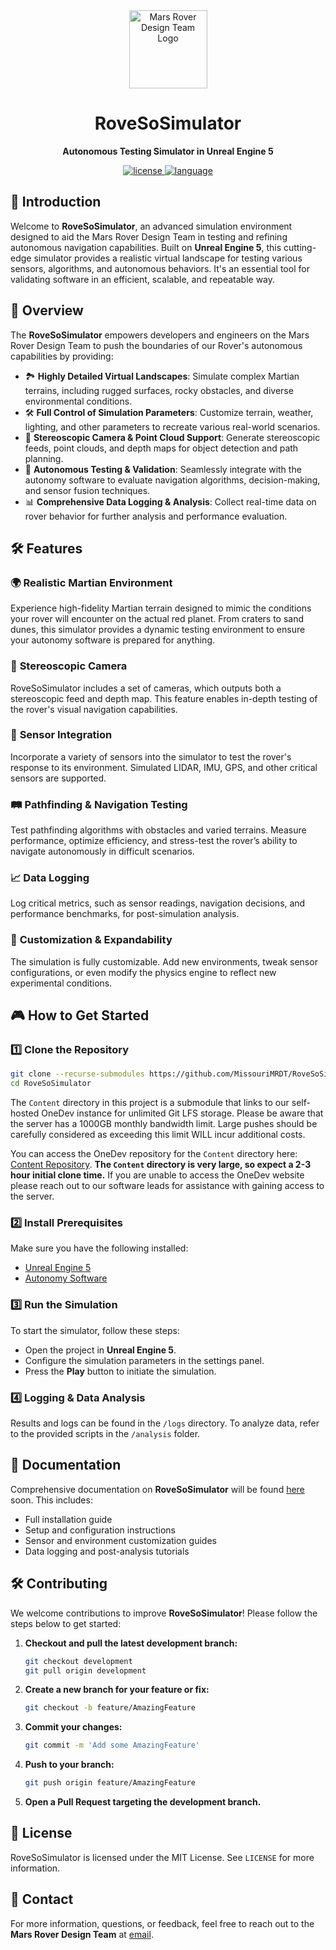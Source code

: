 <div align="center">
  <a href="https://github.com/missourimrdt/autonomy_software">
    <img width="125" src="https://i.postimg.cc/XYtdp84Z/logo.png" alt="Mars Rover Design Team Logo">
  </a>
  <h1>RoveSoSimulator</h1>
  <p><b>Autonomous Testing Simulator in Unreal Engine 5</b></p>
  <!-- <div>
    <a href="https://github.com/MissouriMRDT/Autonomy_Software/actions/workflows/codeql.yml">
      <img src="https://img.shields.io/github/actions/workflow/status/missourimrdt/autonomy_software/codeql.yml?branch=development&label=CodeQL&style=flat-round" alt="codeql-ci" />
    </a>
    <a href="https://github.com/MissouriMRDT/Autonomy_Software/actions/workflows/tests.yml">
      <img src="https://img.shields.io/github/actions/workflow/status/missourimrdt/autonomy_software/tests.yml?branch=development&label=Unit%20Tests&style=flat-round" alt="tests-ci" />
    </a>
    <a href="https://github.com/MissouriMRDT/Autonomy_Software/actions/workflows/doxygen_generate.yml">
      <img src="https://img.shields.io/github/actions/workflow/status/missourimrdt/autonomy_software/doxygen_generate.yml?branch=development&label=Docs&style=flat-round" alt="docs-ci" />
    </a>
    <a href="https://github.com/MissouriMRDT/Autonomy_Software/actions/workflows/clang_check.yml">
      <img src="https://img.shields.io/github/actions/workflow/status/missourimrdt/autonomy_software/clang_check.yml?branch=development&label=Clang&style=flat-round" alt="clang-ci" />
    </a>
    <a href="https://github.com/MissouriMRDT/Autonomy_Software/actions/workflows/valgrind.yml">
      <img src="https://img.shields.io/github/actions/workflow/status/missourimrdt/autonomy_software/valgrind.yml?branch=development&label=Valgrind&style=flat-round" alt="valgrind-ci" />
    </a>
  </div>

  <div>
    <a href="https://codecov.io/gh/MissouriMRDT/Autonomy_Software" > 
        <img src="https://codecov.io/gh/MissouriMRDT/Autonomy_Software/branch/topic%2Fcode-coverage/graph/badge.svg?token=AZVPRPE5A8" alt="codecov-ci" /> 
    </a>
    <a href="https://app.codacy.com/gh/missourimrdt/autonomy_software/dashboard?utm_source=gh&utm_medium=referral&utm_content=&utm_campaign=Badge_grade">
      <img src="https://img.shields.io/codacy/grade/cd387bc34658475d98bff84db3ad5287?logo=codacy&style=flat-round" alt="codacy-ci" />
    </a>
    <a href="https://www.codefactor.io/repository/github/missourimrdt/autonomy_software">
      <img src="https://img.shields.io/codefactor/grade/github/missourimrdt/autonomy_software?logo=codefactor&style=flat-round" alt="codefactor-ci" />
    </a>
  </div>

  <div>
    <a href="https://github.com/MissouriMRDT/Autonomy_Software/pkgs/container/autonomy-jammy">
      <img src="https://img.shields.io/badge/Ubuntu_Jammy-latest-orange" alt="jammy-pkg" />
    </a>
    <a href="https://github.com/MissouriMRDT/Autonomy_Software/pkgs/container/autonomy-jetpack">
      <img src="https://img.shields.io/badge/NVIDIA_JetPack_6-latest-orange" alt="jetpack-pkg" />
    </a>
  </div> -->
  <div>
    <a href="https://opensource.org/license/mit">
      <img src="https://img.shields.io/badge/license-MIT-blue.svg?style=flat-round" alt="license" />
    </a>
    <a href="https://en.cppreference.com/w/cpp/20">
      <img src="https://img.shields.io/badge/language-C%2B%2B20-blue.svg?style=flat-round" alt="language" />
    </a>
  </div>
</div>


## 🚀 Introduction

Welcome to **RoveSoSimulator**, an advanced simulation environment designed to aid the Mars Rover Design Team in testing and refining autonomous navigation capabilities. Built on **Unreal Engine 5**, this cutting-edge simulator provides a realistic virtual landscape for testing various sensors, algorithms, and autonomous behaviors. It's an essential tool for validating software in an efficient, scalable, and repeatable way.

## 🌌 Overview

The **RoveSoSimulator** empowers developers and engineers on the Mars Rover Design Team to push the boundaries of our Rover's autonomous capabilities by providing:

- 🏞️ **Highly Detailed Virtual Landscapes**: Simulate complex Martian terrains, including rugged surfaces, rocky obstacles, and diverse environmental conditions.
- 🛠️ **Full Control of Simulation Parameters**: Customize terrain, weather, lighting, and other parameters to recreate various real-world scenarios.
- 🎥 **Stereoscopic Camera & Point Cloud Support**: Generate stereoscopic feeds, point clouds, and depth maps for object detection and path planning.
- 🤖 **Autonomous Testing & Validation**: Seamlessly integrate with the autonomy software to evaluate navigation algorithms, decision-making, and sensor fusion techniques.
- 📊 **Comprehensive Data Logging & Analysis**: Collect real-time data on rover behavior for further analysis and performance evaluation.

## 🛠️ Features

### 🌍 **Realistic Martian Environment**
Experience high-fidelity Martian terrain designed to mimic the conditions your rover will encounter on the actual red planet. From craters to sand dunes, this simulator provides a dynamic testing environment to ensure your autonomy software is prepared for anything.

### 🎥 **Stereoscopic Camera**
RoveSoSimulator includes a set of cameras, which outputs both a stereoscopic feed and depth map. This feature enables in-depth testing of the rover's visual navigation capabilities.

### 📡 **Sensor Integration**
Incorporate a variety of sensors into the simulator to test the rover's response to its environment. Simulated LIDAR, IMU, GPS, and other critical sensors are supported.

### 🛤️ **Pathfinding & Navigation Testing**
Test pathfinding algorithms with obstacles and varied terrains. Measure performance, optimize efficiency, and stress-test the rover’s ability to navigate autonomously in difficult scenarios.

### 📈 **Data Logging**
Log critical metrics, such as sensor readings, navigation decisions, and performance benchmarks, for post-simulation analysis.

### 🔄 **Customization & Expandability**
The simulation is fully customizable. Add new environments, tweak sensor configurations, or even modify the physics engine to reflect new experimental conditions.

## 🎮 How to Get Started

### 1️⃣ **Clone the Repository**

```bash
git clone --recurse-submodules https://github.com/MissouriMRDT/RoveSoSimulator.git
cd RoveSoSimulator
```

The `Content` directory in this project is a submodule that links to our self-hosted OneDev instance for unlimited Git LFS storage. Please be aware that the server has a 1000GB monthly bandwidth limit. Large pushes should be carefully considered as exceeding this limit WILL incur additional costs.

You can access the OneDev repository for the `Content` directory here: [Content Repository](https://onedev.craysoftware.com/Content/~files). **The `Content` directory is very large, so expect a 2-3 hour initial clone time.** If you are unable to access the OneDev website please reach out to our software leads for assistance with gaining access to the server.


### 2️⃣ **Install Prerequisites**
Make sure you have the following installed:

- [Unreal Engine 5](https://www.unrealengine.com/)
- [Autonomy Software](https://github.com/MissouriMRDT/Autonomy_Software/)

### 3️⃣ **Run the Simulation**
To start the simulator, follow these steps:

- Open the project in **Unreal Engine 5**.
- Configure the simulation parameters in the settings panel.
- Press the **Play** button to initiate the simulation.

### 4️⃣ **Logging & Data Analysis**
Results and logs can be found in the `/logs` directory. To analyze data, refer to the provided scripts in the `/analysis` folder.

## 📖 Documentation

Comprehensive documentation on **RoveSoSimulator** will be found [here](https://missourimrdt.github.io/RoveSoSimulator/) soon. This includes:

- Full installation guide
- Setup and configuration instructions
- Sensor and environment customization guides
- Data logging and post-analysis tutorials

## 🛠️ Contributing

We welcome contributions to improve **RoveSoSimulator**! Please follow the steps below to get started:

1. **Checkout and pull the latest development branch:**

    ```bash
    git checkout development
    git pull origin development
    ```

2. **Create a new branch for your feature or fix:**

    ```bash
    git checkout -b feature/AmazingFeature
    ```

3. **Commit your changes:**

    ```bash
    git commit -m 'Add some AmazingFeature'
    ```

4. **Push to your branch:**

    ```bash
    git push origin feature/AmazingFeature
    ```

5. **Open a Pull Request targeting the development branch.**

## 📜 License

RoveSoSimulator is licensed under the MIT License. See `LICENSE` for more information.

## 💬 Contact

For more information, questions, or feedback, feel free to reach out to the **Mars Rover Design Team** at [email](mailto:marsrover@mst.edu).
